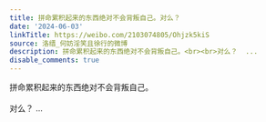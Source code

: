 ```yaml
---
title: 拼命累积起来的东西绝对不会背叛自己。对么？
date: '2024-06-03'
linkTitle: https://weibo.com/2103074805/Ohjzk5kiS
source: 洛缙_何妨淫笑且徐行的微博
description: 拼命累积起来的东西绝对不会背叛自己。<br><br>对么？  ...
disable_comments: true
---
```

拼命累积起来的东西绝对不会背叛自己。<br><br>对么？  ...